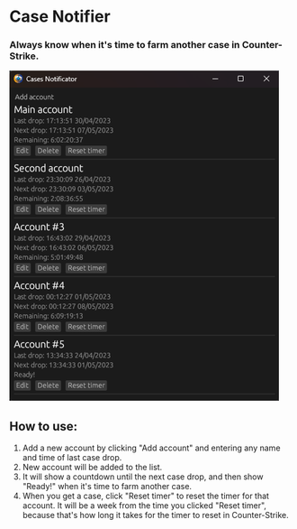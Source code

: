 # Case Notifier
### Always know when it's time to farm another case in Counter-Strike.

![Screenshot](screenshot.png)

## How to use:
1. Add a new account by clicking "Add account" and entering any name and time of last case drop.
2. New account will be added to the list.
3. It will show a countdown until the next case drop, and then show "Ready!" when it's time to farm another case.
4. When you get a case, click "Reset timer" to reset the timer for that account. It will be a week from the time you clicked "Reset timer", because that's how long it takes for the timer to reset in Counter-Strike.